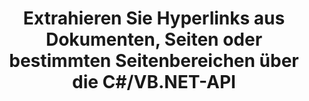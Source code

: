 ---
############################# Static ############################
layout: "auto-gen-gist"
draft: false
path: "de/parser/net/extract/csv/"
otherformats: DOC DOT DOCX DOCM DOTX DOTM TXT ODT OTT RTF PDF XHTML MHTML MD XML EPUB FB2 CHM XLS XLT XLSX XLSM XLSB XLTX XLTM ODS OTS XLA XLAM PPT PPTX  PPS POT PPSX PPTM POTX PPSM ODP OTP PST OST EML EMLX MSG ONE 

############################# Head ############################
head_title: "Erstellen Sie die Optionen, die für die Hyperlink-Extraktion verwendet werden"
head_description: "GroupDocs.Parser .NET API ermöglicht Softwareprogrammierern, Hyperlinks aus Dokumenten, Seiten oder Seitenbereichen von PDF, DOCX, XLSX, CSV, PPTX, EML, MSG, EPUB und vielen mehr zu extrahieren."

############################# Header ############################
title: "Extrahieren Sie Hyperlinks aus Dokumenten, Seiten oder bestimmten Seitenbereichen über die C#/VB.NET-API"
description: "GroupDocs.Parser .NET API ermöglicht Softwareentwicklern das Parsen und Extrahieren von Hyperlinks aus Dokumenten, Seiten oder Seitenbereichen von PDF, DOC, DOCX, PPT, PPTX, EML, MSG, XLS, XLSX, CSV, ODT, RTF, EPUB und vielen anderen Unterlagen."

######################### Download Button #######################
button:
    enable: true

############################# About ############################
about:
    enable: true
    title: "Wie kann man Hyperlinks aus Dokumenten oder Seiten über .NET parsen und extrahieren?"
    content: |
       Ein Hyperlink ist ein Textstück oder ein Bild oder Symbol, das auf ein gesamtes Dokument oder auf einen bestimmten Teil innerhalb eines Dokuments verweist. Die Verwendung von Hyperlinks ermöglicht es Benutzern, zu einer Webseite oder einem Dokument zu navigieren. Es ist oft erforderlich, Hyperlinks aus einem Dokument zu extrahieren und damit auf externe Dokumente oder Webseiten zuzugreifen. Die GroupDocs.Parser .NET-API ist eine faszinierende API zum Extrahieren von Dokumententext, die vollständige Funktionalität zum Implementieren von Lösungen zum Extrahieren von Text und Metadaten bietet. Es unterstützt die Text- und Hyperlink-Extraktion aus PDF, E-Mails, E-Books, Microsoft Office-Formaten: Word (DOC, DOCX), PowerPoint (PPT, PPTX), Excel (XLS, XLSX), LibreOffice-Formate und viele mehr. Es unterstützt mehrere erweiterte Funktionen zum Analysieren von Dokumenten, Extrahieren von einfachem und strukturiertem Text, Textsuche nach Schlüsselwörtern, Extrahieren von Metadaten oder Bildern, Containern sowie Anhängen und vielem mehr.

############################# content ############################
steps:
    enable: true
    block:
    - title_left: "Hyperlinks aus CSV-Dokumenten über .NET extrahieren"
      content_left: |
       GroupDocs.Parser .NET bietet vollständige Unterstützung für das Extrahieren von Hyperlinks aus CSV-Dokumenten. Das folgende C# .NET-Codebeispiel zeigt, wie Hyperlinks in einem CSV-Dokument extrahiert werden.

      title_right: "So extrahieren Sie Hyperlinks"
      content_right: |
        * Erstellen Sie eine Instanz von [Parser](https://apireference.groupdocs.com/parser/net/groupdocs.parser/parser)
        * Überprüfen Sie das Dokument auf Unterstützung für die Hyperlink-Extraktion
        * Hyperlinks aus dem Dokument extrahieren
        * Rufen Sie die Methode [GetHyperlinks](https://apireference.groupdocs.com/parser/net/groupdocs.parser/parser/methods/gethyperlinks) auf, um alle Hyperlinks aus dem gesamten Dokument zu extrahieren.
        * Über Hyperlinks iterieren und die Hyperlink-URL drucken

      gisthash: "35be3a09e0135c65be790c42c5c86d37"
      gistfile: "Extract_hyperlinks_form_documents.cs"

    - title_left: "Extrahieren Sie Hyperlinks von der Seite CSV Dokumente"
      content_left: |
       GroupDocs.Parser .NET ermöglicht es Softwareentwicklern, mit ein paar Codezeilen Hyperlinks aus CSV-Dokumenten zu extrahieren. Der folgende C# .NET-Code zeigt die Extraktion von Hyperlinks innerhalb eines CSV-Dokuments. 

      title_right: "Extrahieren Sie Hyperlinks über .NET"
      content_right: |
        * Erstellen Sie eine Instanz von [Parser](https://apireference.groupdocs.com/parser/net/groupdocs.parser/parser) 
        * Überprüfen Sie das Dokument auf Unterstützung für die Hyperlink-Extraktion
        * Erhalten Sie Dokumentinformationen, indem Sie [GetDocumentInfo](https://apireference.groupdocs.com/parser/net/groupdocs.parser/parser/methods/getdocumentinfo) aufrufen.
        * Iterieren Sie über Seiten und drucken Sie eine Seitenzahl
        * Hyperlinks aus dem Dokument extrahieren
        * Rufen Sie die Methode [GetHyperlinks](https://apireference.groupdocs.com/parser/net/groupdocs.parser/parser/methods/gethyperlinks) auf, um alle Hyperlinks aus dem gesamten Dokument zu extrahieren.
        * Über Hyperlinks iterieren und die Hyperlink-URL drucken
     
      gisthash: "e71f8e39ba36ebf97034dfbf6fceeec1"
      gistfile: "hyperlinks_extraction_form_documents_page.cs"
      
    - title_left: "Extrahieren Sie Hyperlinks aus dem Seitenbereich für CSV-Dokumente"
      content_left: |
       GroupDocs.Parser .NET API unterstützt die Extraktion von Hyperlinks aus CSV-Dokumenten mit Leichtigkeit. Das folgende .NET-Codebeispiel zeigt, wie Hyperlinks aus einem CSV-Dokumentseitenbereich extrahiert werden.

      title_right: "So extrahieren Sie Hyperlinks mit .NET"
      content_right: |
        * Erstellen Sie eine Instanz von [Parser](https://apireference.groupdocs.com/parser/net/groupdocs.parser/parser)
        * Überprüfen Sie das Dokument auf Unterstützung für die Hyperlink-Extraktion
        * Erstellen Sie die Optionen, die für die Hyperlink-Extraktion verwendet werden
        * Rufen Sie die Methode [GetHyperlinks](https://apireference.groupdocs.com/parser/net/groupdocs.parser/parser/methods/gethyperlinks) auf, um alle Hyperlinks aus dem gesamten Dokument zu extrahieren.
        * Über Hyperlinks iterieren und die Hyperlink-URL drucken
     
      gisthash: "eefbede6f391ea44ddb6901edb353950"
      gistfile: "hyperlinks_extraction_from__documents_page_area.cs"

    - title_left: "System Anforderungen"
      content_left: |
        GroupDocs.Assembly .NET-APIs werden auf allen wichtigen Plattformen und Betriebssystemen unterstützt. Eine vollständige Anleitung zu den Systemanforderungen finden Sie unter [Systemanforderungen](hhttps://docs.groupdocs.com/parser/net/system-requirements/). Bevor Sie den folgenden Code ausführen, stellen Sie bitte sicher, dass die folgenden Voraussetzungen auf Ihrem installiert sind System:
        * Betriebssysteme: Microsoft Windows, Linux, MacOS
        * Entwicklungsumgebung: Visual Studio, Xamarin, MonoDevelop usw
        * Frameworks: .NET Framework, .NET Standard, .NET Core, Mono
        * Holen Sie sich die neueste Version der GroupDocs.Assembly .NET-APIs von [NuGet](https://www.nuget.org/packages/GroupDocs.parser/)
        
      title_right: "Warum GroupDocs.Assembly verwenden"
      content_right: |
        * Unterstützung der Klartextextraktion aus allen unterstützten Dokumenten
        * Dokumente parsen über benutzerdefinierte Vorlagen.
        * Vollständige Unterstützung der strukturierten Textextraktion
        * Textsuche über Schlüsselwörter sowie reguläre Ausdrücke
        * Extrahieren Sie formatierten Text, Metadaten, Bilder, Container und Anhänge.
        * Inhaltsverzeichnis für einige unterstützte Dokumentformate extrahieren.
        * Analysieren Sie Formulardaten aus PDF-Dokumenten.
        * Hyperlinks aus dem Dokument extrahieren

demos:
    enable: true
        

more_formats:
    enable: true


back_to_top:
    enable: true
---